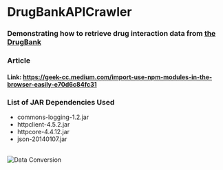 # DrugBankAPICrawler
### Demonstrating how to retrieve drug interaction data from [the DrugBank](https://go.drugbank.com/drugs/)

### Article
#### Link: https://geek-cc.medium.com/import-use-npm-modules-in-the-browser-easily-e70d6c84fc31

### List of JAR Dependencies Used

* commons-logging-1.2.jar
* httpclient-4.5.2.jar
* httpcore-4.4.12.jar
* json-20140107.jar

<br/>![Data Conversion](https://miro.medium.com/max/3600/1*3LFMP94T3Z_bmqYtAyalBw.png)